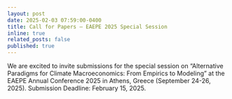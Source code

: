 ```yaml
---
layout: post
date: 2025-02-03 07:59:00-0400
title: Call for Papers – EAEPE 2025 Special Session
inline: true
related_posts: false
published: true
---
```


We are excited to invite submissions for the special session on “Alternative Paradigms for Climate Macroeconomics: From Empirics to Modeling” at the EAEPE Annual Conference 2025 in Athens, Greece (September 24-26, 2025). Submission Deadline: February 15, 2025.
